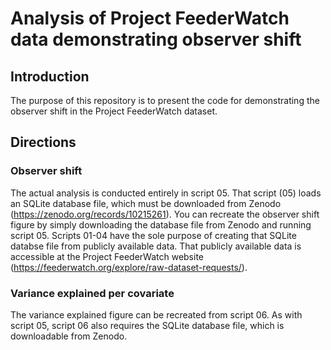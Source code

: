 # Analysis of Project FeederWatch data demonstrating observer shift

## Introduction
The purpose of this repository is to present the code for demonstrating the observer shift in the Project FeederWatch dataset. 

## Directions

### Observer shift

The actual analysis is conducted entirely in script 05. That script (05) loads an SQLite database file, which must be downloaded from Zenodo (https://zenodo.org/records/10215261). You can recreate the observer shift figure by simply downloading the database file from Zenodo and running script 05. Scripts 01-04 have the sole purpose of creating that SQLite databse file from publicly available data. That publicly available data is accessible at the Project FeederWatch website (https://feederwatch.org/explore/raw-dataset-requests/).

### Variance explained per covariate

The variance explained figure can be recreated from script 06. As with script 05, script 06 also requires the SQLite database file, which is downloadable from Zenodo.